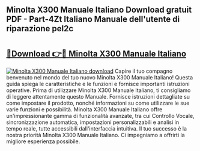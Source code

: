 ## Minolta X300 Manuale Italiano Download gratuit PDF - Part-4Zt Italiano Manuale dell'utente di riparazione pel2c

# <h2><a href="http://dfbdzs7.blite.top/?on=Minolta+X300+Manuale+Italiano">🔗Download 👉🔴 Minolta X300 Manuale Italiano</a></h2>

[![Minolta X300 Manuale Italiano download](https://i.imgur.com/lujVjoI.png)](http://dfbdzs7.blite.top/?on=Minolta+X300+Manuale+Italiano)
Capire il tuo compagno benvenuto nel mondo del tuo nuovo Minolta X300 Manuale Italiano! Questa guida spiega le caratteristiche e le funzioni e fornisce importanti istruzioni operative. Prima di utilizzare Minolta X300 Manuale Italiano, ti consigliamo di leggere attentamente questo Manuale. Fornisce istruzioni dettagliate su come impostare il prodotto, nonché informazioni su come utilizzare le sue varie funzioni e possibilità. Minolta X300 Manuale Italiano offre un'impressionante gamma di funzionalità avanzate, tra cui Controllo Vocale, sincronizzazione automatica, impostazioni personalizzabili e analisi in tempo reale, tutte accessibili dall'interfaccia intuitiva. Il tuo successo è la nostra priorità Minolta X300 Manuale Italiano. Ci impegniamo a offrirti la migliore esperienza possibile.
